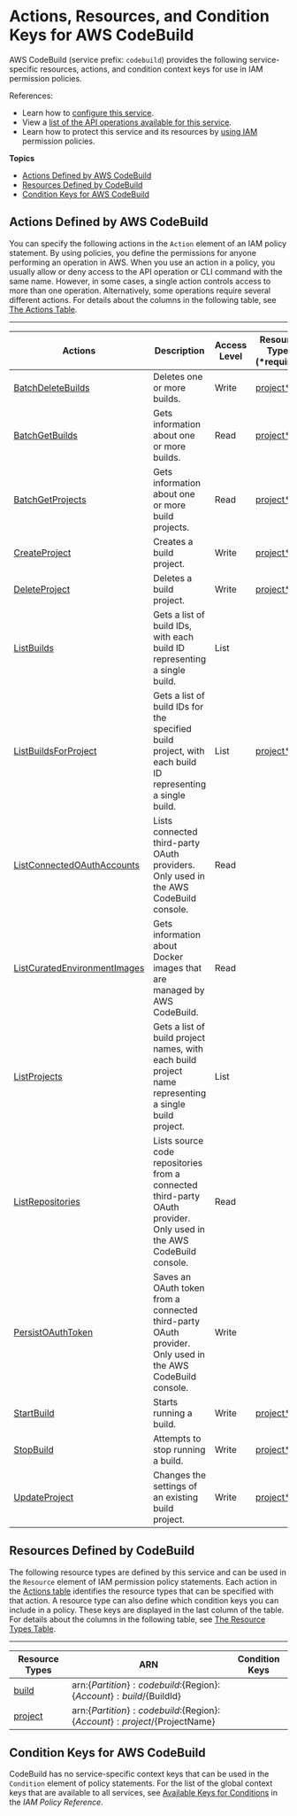 # Actions, Resources, and Condition Keys for AWS CodeBuild<a name="list_awscodebuild"></a>

AWS CodeBuild \(service prefix: `codebuild`\) provides the following service\-specific resources, actions, and condition context keys for use in IAM permission policies\.

References:
+ Learn how to [configure this service](http://docs.aws.amazon.com/codebuild/latest/userguide/)\.
+ View a [list of the API operations available for this service](http://docs.aws.amazon.com/codebuild/latest/APIReference/)\.
+ Learn how to protect this service and its resources by [using IAM](http://docs.aws.amazon.com/codebuild/latest/userguide/auth-and-access-control.html) permission policies\.

**Topics**
+ [Actions Defined by AWS CodeBuild](#awscodebuild-actions-as-permissions)
+ [Resources Defined by CodeBuild](#awscodebuild-resources-for-iam-policies)
+ [Condition Keys for AWS CodeBuild](#awscodebuild-policy-keys)

## Actions Defined by AWS CodeBuild<a name="awscodebuild-actions-as-permissions"></a>

You can specify the following actions in the `Action` element of an IAM policy statement\. By using policies, you define the permissions for anyone performing an operation in AWS\. When you use an action in a policy, you usually allow or deny access to the API operation or CLI command with the same name\. However, in some cases, a single action controls access to more than one operation\. Alternatively, some operations require several different actions\. For details about the columns in the following table, see [The Actions Table](reference_policies_actions-resources-contextkeys.md#actions_table)\.


****  

| Actions | Description | Access Level | Resource Types \(\*required\) | Condition Keys | Dependent Actions | 
| --- | --- | --- | --- | --- | --- | 
|   [ BatchDeleteBuilds ](http://docs.aws.amazon.com/codebuild/latest/APIReference/API_BatchDeleteBuilds.html)  | Deletes one or more builds\. | Write |   [ project\* ](#awscodebuild-project)   |  |  | 
|   [ BatchGetBuilds ](http://docs.aws.amazon.com/codebuild/latest/APIReference/API_BatchGetBuilds.html)  | Gets information about one or more builds\. | Read |   [ project\* ](#awscodebuild-project)   |  |  | 
|   [ BatchGetProjects ](http://docs.aws.amazon.com/codebuild/latest/APIReference/API_BatchGetProjects.html)  | Gets information about one or more build projects\. | Read |   [ project\* ](#awscodebuild-project)   |  |  | 
|   [ CreateProject ](http://docs.aws.amazon.com/codebuild/latest/APIReference/API_CreateProject.html)  | Creates a build project\. | Write |   [ project\* ](#awscodebuild-project)   |  |  | 
|   [ DeleteProject ](http://docs.aws.amazon.com/codebuild/latest/APIReference/API_DeleteProject.html)  | Deletes a build project\. | Write |   [ project\* ](#awscodebuild-project)   |  |  | 
|   [ ListBuilds ](http://docs.aws.amazon.com/codebuild/latest/APIReference/API_ListBuilds.html)  | Gets a list of build IDs, with each build ID representing a single build\. | List |  |  |  | 
|   [ ListBuildsForProject ](http://docs.aws.amazon.com/codebuild/latest/APIReference/API_ListBuildsForProject.html)  | Gets a list of build IDs for the specified build project, with each build ID representing a single build\. | List |   [ project\* ](#awscodebuild-project)   |  |  | 
|   [ ListConnectedOAuthAccounts ](http://docs.aws.amazon.com/codebuild/latest/userguide/auth-and-access-control-iam-identity-based-access-control.html#console-policies)  | Lists connected third\-party OAuth providers\. Only used in the AWS CodeBuild console\. | Read |  |  |  | 
|   [ ListCuratedEnvironmentImages ](http://docs.aws.amazon.com/codebuild/latest/APIReference/API_ListCuratedEnvironmentImages.html)  | Gets information about Docker images that are managed by AWS CodeBuild\. | Read |  |  |  | 
|   [ ListProjects ](http://docs.aws.amazon.com/codebuild/latest/APIReference/API_ListProjects.html)  | Gets a list of build project names, with each build project name representing a single build project\. | List |  |  |  | 
|   [ ListRepositories ](http://docs.aws.amazon.com/codebuild/latest/userguide/auth-and-access-control-iam-identity-based-access-control.html#console-policies)  | Lists source code repositories from a connected third\-party OAuth provider\. Only used in the AWS CodeBuild console\. | Read |  |  |  | 
|   [ PersistOAuthToken ](http://docs.aws.amazon.com/codebuild/latest/userguide/auth-and-access-control-iam-identity-based-access-control.html#console-policies)  | Saves an OAuth token from a connected third\-party OAuth provider\. Only used in the AWS CodeBuild console\. | Write |  |  |  | 
|   [ StartBuild ](http://docs.aws.amazon.com/codebuild/latest/APIReference/API_StartBuild.html)  | Starts running a build\. | Write |   [ project\* ](#awscodebuild-project)   |  |  | 
|   [ StopBuild ](http://docs.aws.amazon.com/codebuild/latest/APIReference/API_StopBuild.html)  | Attempts to stop running a build\. | Write |   [ project\* ](#awscodebuild-project)   |  |  | 
|   [ UpdateProject ](http://docs.aws.amazon.com/codebuild/latest/APIReference/API_UpdateProject.html)  | Changes the settings of an existing build project\. | Write |   [ project\* ](#awscodebuild-project)   |  |  | 

## Resources Defined by CodeBuild<a name="awscodebuild-resources-for-iam-policies"></a>

The following resource types are defined by this service and can be used in the `Resource` element of IAM permission policy statements\. Each action in the [Actions table](#awscodebuild-actions-as-permissions) identifies the resource types that can be specified with that action\. A resource type can also define which condition keys you can include in a policy\. These keys are displayed in the last column of the table\. For details about the columns in the following table, see [The Resource Types Table](reference_policies_actions-resources-contextkeys.md#resources_table)\.


****  

| Resource Types | ARN | Condition Keys | 
| --- | --- | --- | 
|   [ build ](http://docs.aws.amazon.com/codebuild/latest/userguide/auth-and-access-control-iam-access-control-identity-based.html#arn-formats)  |  arn:$\{Partition\}:codebuild:$\{Region\}:$\{Account\}:build/$\{BuildId\}  |  | 
|   [ project ](http://docs.aws.amazon.com/codebuild/latest/userguide/auth-and-access-control-iam-access-control-identity-based.html#arn-formats)  |  arn:$\{Partition\}:codebuild:$\{Region\}:$\{Account\}:project/$\{ProjectName\}  |  | 

## Condition Keys for AWS CodeBuild<a name="awscodebuild-policy-keys"></a>

CodeBuild has no service\-specific context keys that can be used in the `Condition` element of policy statements\. For the list of the global context keys that are available to all services, see [Available Keys for Conditions](reference_policies_condition-keys.html#AvailableKeys) in the *IAM Policy Reference*\.